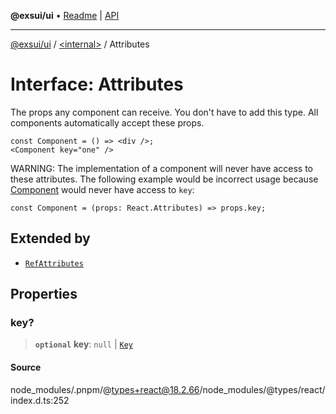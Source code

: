 **@exsui/ui** • [Readme](../../README.md) \| [API](../../globals.md)

***

[@exsui/ui](../../README.md) / [\<internal\>](../README.md) / Attributes

# Interface: Attributes

The props any component can receive.
You don't have to add this type. All components automatically accept these props.
```tsx
const Component = () => <div />;
<Component key="one" />
```

WARNING: The implementation of a component will never have access to these attributes.
The following example would be incorrect usage because [Component](../classes/Component-1.md) would never have access to `key`:
```tsx
const Component = (props: React.Attributes) => props.key;
```

## Extended by

- [`RefAttributes`](RefAttributes.md)

## Properties

### key?

> **`optional`** **key**: `null` \| [`Key`](../type-aliases/Key.md)

#### Source

node\_modules/.pnpm/@types+react@18.2.66/node\_modules/@types/react/index.d.ts:252
